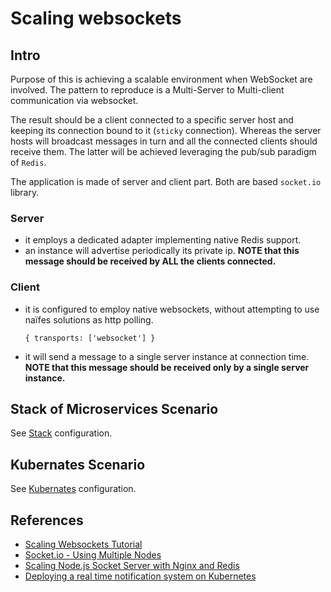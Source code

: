 # Scaling websockets

## Intro

Purpose of this is achieving a scalable environment when WebSocket are involved.
The pattern to reproduce is a Multi-Server to Multi-client communication via websocket.

The result should be a client connected to a specific server host and keeping its connection bound to it (`sticky` connection).
Whereas the server hosts will broadcast messages in turn and all the connected clients should receive them.
The latter will be achieved leveraging the pub/sub paradigm of `Redis`.

The application is made of server and client part. Both are based `socket.io` library.

### Server

* it employs a dedicated adapter implementing native Redis support.
* an instance will advertise periodically its private ip. **NOTE that this message should be received by ALL the clients connected.**

### Client

* it is configured to employ native websockets, without attempting to use naïfes solutions as http polling.

      { transports: ['websocket'] }

* it will send a message to a single server instance at connection time. **NOTE that this message should be received only by a single server instance.**

## Stack of Microservices Scenario

See [Stack](stack/README.md) configuration.

## Kubernates Scenario

See [Kubernates](k8s/README.md) configuration.

## References

* [Scaling Websockets Tutorial](https://hackernoon.com/scaling-websockets-9a31497af051)
* [Socket.io - Using Multiple Nodes](https://socket.io/docs/using-multiple-nodes/)
* [Scaling Node.js Socket Server with Nginx and Redis](https://blog.jscrambler.com/scaling-node-js-socket-server-with-nginx-and-redis/)
* [Deploying a real time notification system on Kubernetes](https://medium.com/@faiyaz26/deploying-a-real-time-notification-system-on-kubernetes-part-2-1a28b4321dfc)
